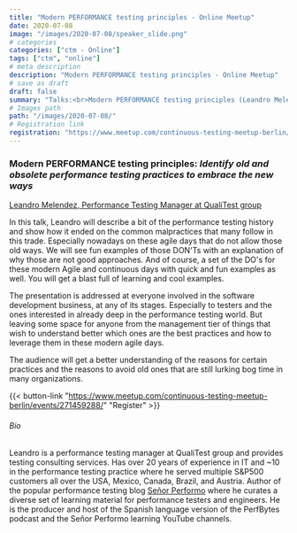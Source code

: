 ```yaml
---
title: "Modern PERFORMANCE testing principles - Online Meetup"
date: 2020-07-08
image: "/images/2020-07-08/speaker_slide.png"
# categories
categories: ["ctm - Online"]
tags: ["ctm", "online"]
# meta description
description: "Modern PERFORMANCE testing principles - Online Meetup"
# save as draft
draft: false
summary: "Talks:<br>Modern PERFORMANCE testing principles (Leandro Melendez)"
# Images path
path: "/images/2020-07-08/"
# Registration link
registration: "https://www.meetup.com/continuous-testing-meetup-berlin/events/271459288/"
---
```


### Modern PERFORMANCE testing principles: _Identify old and obsolete performance testing practices to embrace the new ways_

[Leandro Melendez, Performance Testing Manager at QualiTest group](https://www.linkedin.com/in/leandromelendez)

In this talk, Leandro will describe a bit of the performance testing history and show 
how it ended on the common malpractices that many follow in this trade. Especially 
nowadays on these agile days that do not allow those old ways. We will see fun examples 
of those DON'Ts with an explanation of why those are not good approaches. And of course, 
a set of the DO's for these modern Agile and continuous days with quick and fun examples 
as well. You will get a blast full of learning and cool examples.

The presentation is addressed at everyone involved in the software development 
business, at any of its stages. Especially to testers and the ones interested in already 
deep in the performance testing world. But leaving some space for anyone from the 
management tier of things that wish to understand better which ones are the best 
practices and how to leverage them in these modern agile days.

The audience will get a better understanding of the reasons for certain practices 
and the reasons to avoid old ones that are still lurking bog time in many organizations.



{{< button-link "https://www.meetup.com/continuous-testing-meetup-berlin/events/271459288/" "Register" >}}

###### Bio
Leandro is a performance testing manager at QualiTest group and provides testing 
consulting services. Has over 20 years of experience in IT and ~10 in the performance 
testing practice where he served multiple S&P500 customers all over the USA, Mexico, 
Canada, Brazil, and Austria. Author of the popular performance testing blog 
[Señor Performo](www.srperf.com) where he curates a diverse set of learning material 
for performance testers and engineers. He is the producer and host of the Spanish 
language version of the PerfBytes podcast and the Señor Performo learning 
YouTube channels.